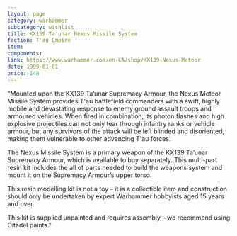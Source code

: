 ```yaml
---
layout: page
category: warhammer
subcategory: wishlist
title: KX139 Ta'unar Nexus Missile System
faction: T'au Empire
item:
components:
link: https://www.warhammer.com/en-CA/shop/KX139-Nexus-Meteor
date: 1999-01-01
price: 148
---
```


"Mounted upon the KX139 Ta’unar Supremacy Armour, the Nexus Meteor Missile System provides T'au battlefield commanders with a swift, highly mobile and devastating response to enemy ground assault troops and armoured vehicles. When fired in combination, its photon flashes and high explosive projectiles can not only tear through infantry ranks or vehicle armour, but any survivors of the attack will be left blinded and disoriented, making them vulnerable to other advancing T'au forces.

The Nexus Missile System is a primary weapon of the KX139 Ta’unar Supremacy Armour, which is available to buy separately. This multi-part resin kit includes the all of parts needed to build the weapons system and mount it on the Supremacy Armour’s upper torso.

This resin modelling kit is not a toy – it is a collectible item and construction should only be undertaken by expert Warhammer hobbyists aged 15 years and over.

This kit is supplied unpainted and requires assembly – we recommend using Citadel paints."
